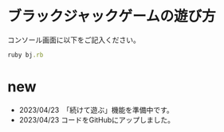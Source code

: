 # ブラックジャックゲームの遊び方

コンソール画面に以下をご記入ください。
```Ruby
ruby bj.rb
```

# new
- 2023/04/23　「続けて遊ぶ」機能を準備中です。
- 2023/04/23 コードをGitHubにアップしました。
